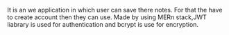 It is an we application in which user can save there notes.
For that the have to create account then they can use.
Made by using MERn stack,JWT liabrary is used for authentication and bcrypt is use for encryption.
